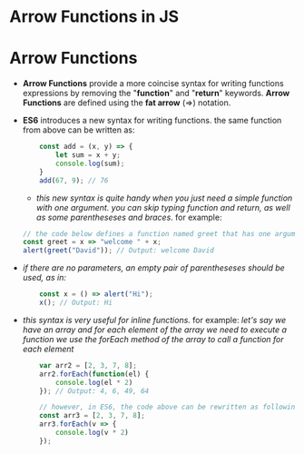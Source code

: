 # Arrow Functions in JS

# Arrow Functions
* __Arrow Functions__ provide a more coincise syntax for writing functions expressions by removing the "__function__" and "__return__" keywords. __Arrow Functions__ are defined using the __fat arrow__ (=>) notation.

* __ES6__ introduces a new syntax for writing functions. the same function from above can be written as:
    ```js
        const add = (x, y) => {
            let sum = x + y;
            console.log(sum);
        }
        add(67, 9); // 76
    ```

    * _this new syntax is quite handy when you just need a simple function with one argument. you can skip typing function and return, as well as some parentheseses and braces_. for example:
    ```js
    // the code below defines a function named greet that has one argument and returns a message
    const greet = x => "welcome " + x;
    alert(greet("David")); // Output: welcome David
    ```

* _if there are no parameters, an empty pair of parentheseses should be used, as in:_
    ```js
        const x = () => alert("Hi");
        x(); // Output: Hi
    ```

* _this syntax is very useful for inline functions._ for example: _let's say we have an array and for each element of the array we need to execute a function we use the forEach method of the array to call a function for each element_
    ```js
        var arr2 = [2, 3, 7, 8];
        arr2.forEach(function(el) {
            console.log(el * 2)
        }); // Output: 4, 6, 49, 64

        // however, in ES6, the code above can be rewritten as following which is shorter and looks pretty nice
        const arr3 = [2, 3, 7, 8];
        arr3.forEach(v => {
            console.log(v * 2)
        }); 
    ```